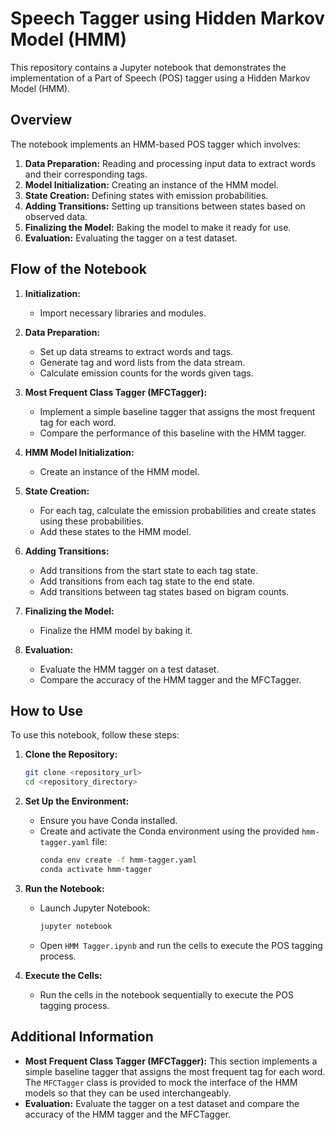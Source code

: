 # Speech Tagger using Hidden Markov Model (HMM)

This repository contains a Jupyter notebook that demonstrates the implementation of a Part of Speech (POS) tagger using a Hidden Markov Model (HMM).

## Overview

The notebook implements an HMM-based POS tagger which involves:
1. **Data Preparation:** Reading and processing input data to extract words and their corresponding tags.
2. **Model Initialization:** Creating an instance of the HMM model.
3. **State Creation:** Defining states with emission probabilities.
4. **Adding Transitions:** Setting up transitions between states based on observed data.
5. **Finalizing the Model:** Baking the model to make it ready for use.
6. **Evaluation:** Evaluating the tagger on a test dataset.

## Flow of the Notebook

1. **Initialization:**
   - Import necessary libraries and modules.

2. **Data Preparation:**
   - Set up data streams to extract words and tags.
   - Generate tag and word lists from the data stream.
   - Calculate emission counts for the words given tags.

3. **Most Frequent Class Tagger (MFCTagger):**
   - Implement a simple baseline tagger that assigns the most frequent tag for each word.
   - Compare the performance of this baseline with the HMM tagger.

4. **HMM Model Initialization:**
   - Create an instance of the HMM model.

5. **State Creation:**
   - For each tag, calculate the emission probabilities and create states using these probabilities.
   - Add these states to the HMM model.

6. **Adding Transitions:**
   - Add transitions from the start state to each tag state.
   - Add transitions from each tag state to the end state.
   - Add transitions between tag states based on bigram counts.

7. **Finalizing the Model:**
   - Finalize the HMM model by baking it.

8. **Evaluation:**
   - Evaluate the HMM tagger on a test dataset.
   - Compare the accuracy of the HMM tagger and the MFCTagger.

## How to Use

To use this notebook, follow these steps:

1. **Clone the Repository:**
   ```bash
   git clone <repository_url>
   cd <repository_directory>
   ```

2. **Set Up the Environment:**
   - Ensure you have Conda installed.
   - Create and activate the Conda environment using the provided `hmm-tagger.yaml` file:
     ```bash
     conda env create -f hmm-tagger.yaml
     conda activate hmm-tagger
     ```

3. **Run the Notebook:**
   - Launch Jupyter Notebook:
     ```bash
     jupyter notebook
     ```
   - Open `HMM Tagger.ipynb` and run the cells to execute the POS tagging process.

3. **Execute the Cells:**
   - Run the cells in the notebook sequentially to execute the POS tagging process.

## Additional Information

- **Most Frequent Class Tagger (MFCTagger):** This section implements a simple baseline tagger that assigns the most frequent tag for each word. The `MFCTagger` class is provided to mock the interface of the HMM models so that they can be used interchangeably.
- **Evaluation:** Evaluate the tagger on a test dataset and compare the accuracy of the HMM tagger and the MFCTagger.